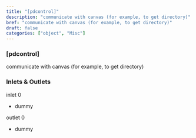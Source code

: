 ```yaml
---
title: "[pdcontrol]"
description: "communicate with canvas (for example, to get directory)"
bref: "communicate with canvas (for example, to get directory)"
draft: false
categories: ["object", "Misc"]
---
```


### [pdcontrol]

communicate with canvas (for example, to get directory)

### Inlets & Outlets

inlet 0

 - dummy

outlet 0

 - dummy
 
